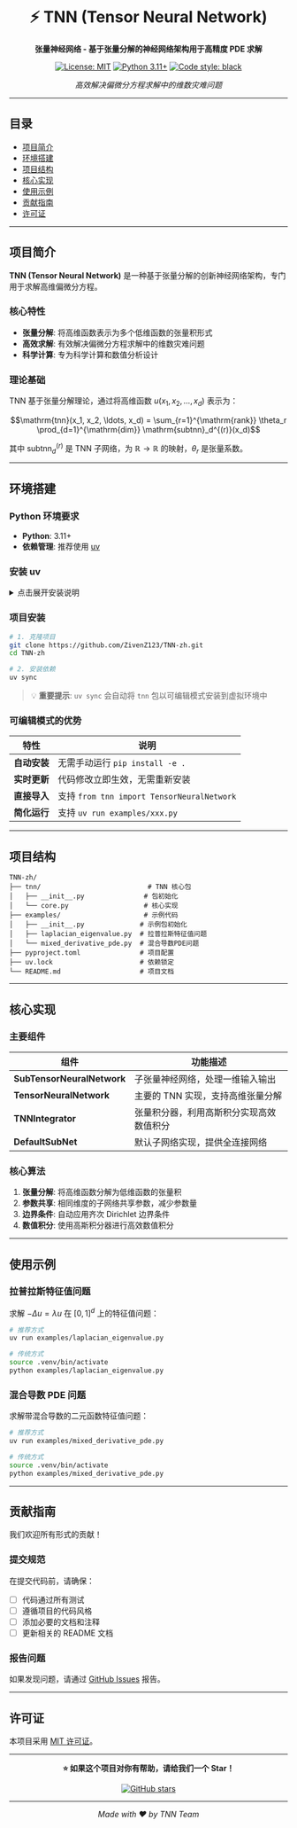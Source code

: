 <div align="center">

# ⚡ TNN (Tensor Neural Network)

**张量神经网络 - 基于张量分解的神经网络架构用于高精度 PDE 求解**

[![License: MIT](https://img.shields.io/badge/License-MIT-yellow.svg)](https://opensource.org/licenses/MIT)
[![Python 3.11+](https://img.shields.io/badge/python-3.11+-blue.svg)](https://www.python.org/downloads/)
[![Code style: black](https://img.shields.io/badge/code%20style-black-000000.svg)](https://github.com/psf/black)

_高效解决偏微分方程求解中的维数灾难问题_

</div>

---

## 目录

- [项目简介](#项目简介)
- [环境搭建](#环境搭建)
- [项目结构](#项目结构)
- [核心实现](#核心实现)
- [使用示例](#使用示例)
- [贡献指南](#贡献指南)
- [许可证](#许可证)

---

## 项目简介

**TNN (Tensor Neural Network)** 是一种基于张量分解的创新神经网络架构，专门用于求解高维偏微分方程。

### 核心特性

- **张量分解**: 将高维函数表示为多个低维函数的张量积形式
- **高效求解**: 有效解决偏微分方程求解中的维数灾难问题
- **科学计算**: 专为科学计算和数值分析设计

### 理论基础

TNN 基于张量分解理论，通过将高维函数 $u(x_1, x_2, \ldots, x_d)$ 表示为：

$$\mathrm{tnn}(x_1, x_2, \ldots, x_d) = \sum_{r=1}^{\mathrm{rank}} \theta_r \prod_{d=1}^{\mathrm{dim}} \mathrm{subtnn}_d^{(r)}(x_d)$$

其中 $\mathrm{subtnn}_d^{(r)}$ 是 TNN 子网络，为 $\mathbb{R}\to\mathbb{R}$ 的映射，$\theta_r$ 是张量系数。

---

## 环境搭建

### Python 环境要求

- **Python**: 3.11+
- **依赖管理**: 推荐使用 [uv](https://github.com/astral-sh/uv)

### 安装 uv

<details>
<summary>点击展开安装说明</summary>

#### macOS / Linux

```bash
curl -LsSf https://astral.sh/uv/install.sh | sh
```

#### Windows

```powershell
powershell -ExecutionPolicy ByPass -c "irm https://astral.sh/uv/install.ps1 | iex"
```

#### 验证安装

安装完成后，**重启终端**并运行以下命令验证安装:

```bash
uv --version
```

</details>

### 项目安装

```bash
# 1. 克隆项目
git clone https://github.com/ZivenZ123/TNN-zh.git
cd TNN-zh

# 2. 安装依赖
uv sync
```

> 💡 **重要提示**: `uv sync` 会自动将 `tnn` 包以可编辑模式安装到虚拟环境中

### 可编辑模式的优势

| 特性         | 说明                                       |
| ------------ | ------------------------------------------ |
| **自动安装** | 无需手动运行 `pip install -e .`            |
| **实时更新** | 代码修改立即生效，无需重新安装             |
| **直接导入** | 支持 `from tnn import TensorNeuralNetwork` |
| **简化运行** | 支持 `uv run examples/xxx.py`              |

---

## 项目结构

```
TNN-zh/
├── tnn/                           # TNN 核心包
│   ├── __init__.py               # 包初始化
│   └── core.py                   # 核心实现
├── examples/                     # 示例代码
│   ├── __init__.py              # 示例包初始化
│   ├── laplacian_eigenvalue.py  # 拉普拉斯特征值问题
│   └── mixed_derivative_pde.py  # 混合导数PDE问题
├── pyproject.toml               # 项目配置
├── uv.lock                      # 依赖锁定
└── README.md                    # 项目文档
```

---

## 核心实现

### 主要组件

| 组件                       | 功能描述                                 |
| -------------------------- | ---------------------------------------- |
| **SubTensorNeuralNetwork** | 子张量神经网络，处理一维输入输出         |
| **TensorNeuralNetwork**    | 主要的 TNN 实现，支持高维张量分解        |
| **TNNIntegrator**          | 张量积分器，利用高斯积分实现高效数值积分 |
| **DefaultSubNet**          | 默认子网络实现，提供全连接网络           |

### 核心算法

1. **张量分解**: 将高维函数分解为低维函数的张量积
2. **参数共享**: 相同维度的子网络共享参数，减少参数量
3. **边界条件**: 自动应用齐次 Dirichlet 边界条件
4. **数值积分**: 使用高斯积分器进行高效数值积分

---

## 使用示例

### 拉普拉斯特征值问题

求解 $-\Delta u = \lambda u$ 在 $[0,1]^d$ 上的特征值问题：

```bash
# 推荐方式
uv run examples/laplacian_eigenvalue.py

# 传统方式
source .venv/bin/activate
python examples/laplacian_eigenvalue.py
```

### 混合导数 PDE 问题

求解带混合导数的二元函数特征值问题：

```bash
# 推荐方式
uv run examples/mixed_derivative_pde.py

# 传统方式
source .venv/bin/activate
python examples/mixed_derivative_pde.py
```

---

## 贡献指南

我们欢迎所有形式的贡献！

### 提交规范

在提交代码前，请确保：

- [ ] 代码通过所有测试
- [ ] 遵循项目的代码风格
- [ ] 添加必要的文档和注释
- [ ] 更新相关的 README 文档

### 报告问题

如果发现问题，请通过 [GitHub Issues](https://github.com/ZivenZ123/TNN-zh/issues) 报告。

---

## 许可证

本项目采用 [MIT 许可证](LICENSE.txt)。

---

<div align="center">

**⭐ 如果这个项目对你有帮助，请给我们一个 Star！**

[![GitHub stars](https://img.shields.io/github/stars/ZivenZ123/TNN-zh.svg?style=social&label=Star)](https://github.com/ZivenZ123/TNN-zh)

---

_Made with ❤️ by TNN Team_

</div>
